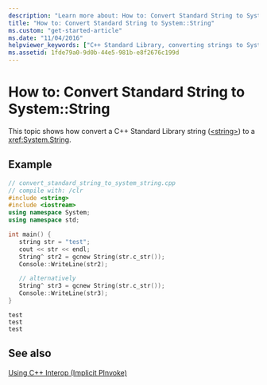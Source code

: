 ```yaml
---
description: "Learn more about: How to: Convert Standard String to System::String"
title: "How to: Convert Standard String to System::String"
ms.custom: "get-started-article"
ms.date: "11/04/2016"
helpviewer_keywords: ["C++ Standard Library, converting strings to System::String", "string conversion [C++], C++ Standard Library string", "strings [C++], converting"]
ms.assetid: 1fde79a0-9d0b-44e5-981b-e8f2676c199d
---
```

# How to: Convert Standard String to System::String

This topic shows how convert a C++ Standard Library string ([\<string>](../standard-library/string.md)) to a <xref:System.String>.

## Example

```cpp
// convert_standard_string_to_system_string.cpp
// compile with: /clr
#include <string>
#include <iostream>
using namespace System;
using namespace std;

int main() {
   string str = "test";
   cout << str << endl;
   String^ str2 = gcnew String(str.c_str());
   Console::WriteLine(str2);

   // alternatively
   String^ str3 = gcnew String(str.c_str());
   Console::WriteLine(str3);
}
```

```Output
test
test
test
```

## See also

[Using C++ Interop (Implicit PInvoke)](../dotnet/using-cpp-interop-implicit-pinvoke.md)
